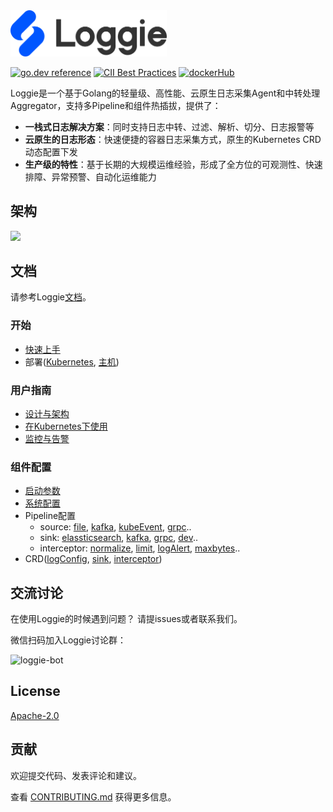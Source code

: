 
<img src="https://github.com/loggie-io/loggie/blob/main/logo/loggie.svg" width="250">

[![go.dev reference](https://img.shields.io/badge/go.dev-reference-007d9c?logo=go&logoColor=white)](https://loggie-io.github.io/docs/)
[![CII Best Practices](https://bestpractices.coreinfrastructure.org/projects/569/badge)](https://bestpractices.coreinfrastructure.org/projects/569)
[![dockerHub](https://img.shields.io/badge/dockerHub-loggieio%2Floggie-9cf)](https://hub.docker.com/r/loggieio/loggie/)

Loggie是一个基于Golang的轻量级、高性能、云原生日志采集Agent和中转处理Aggregator，支持多Pipeline和组件热插拔，提供了：

- **一栈式日志解决方案**：同时支持日志中转、过滤、解析、切分、日志报警等
- **云原生的日志形态**：快速便捷的容器日志采集方式，原生的Kubernetes CRD动态配置下发
- **生产级的特性**：基于长期的大规模运维经验，形成了全方位的可观测性、快速排障、异常预警、自动化运维能力

## 架构

![](https://loggie-io.github.io/docs/getting-started/imgs/loggie-arch.png)


## 文档
请参考Loggie[文档](https://loggie-io.github.io/docs/)。

### 开始

- [快速上手](https://loggie-io.github.io/docs/getting-started/quick-start/quick-start/)
- 部署([Kubernetes](https://loggie-io.github.io/docs/getting-started/install/kubernetes/), [主机](https://loggie-io.github.io/docs/getting-started/install/node/))

### 用户指南

- [设计与架构](https://loggie-io.github.io/docs/user-guide/architecture/core-arch/)
- [在Kubernetes下使用](https://loggie-io.github.io/docs/user-guide/use-in-kubernetes/general-usage/)
- [监控与告警](https://loggie-io.github.io/docs/user-guide/monitor/loggie-monitor/)

### 组件配置

- [启动参数](https://loggie-io.github.io/docs/reference/global/args/)
- [系统配置](https://loggie-io.github.io/docs/reference/global/system/)
- Pipeline配置
  - source: [file](https://loggie-io.github.io/docs/reference/pipelines/source/file/), [kafka](https://loggie-io.github.io/docs/reference/pipelines/source/kafka/), [kubeEvent](https://loggie-io.github.io/docs/reference/pipelines/source/kubeEvent/), [grpc](https://loggie-io.github.io/docs/reference/pipelines/source/grpc/)..
  - sink: [elassticsearch](https://loggie-io.github.io/docs/reference/pipelines/sink/elasticsearch/), [kafka](https://loggie-io.github.io/docs/reference/pipelines/sink/kafka/), [grpc](https://loggie-io.github.io/docs/reference/pipelines/sink/grpc/), [dev](https://loggie-io.github.io/docs/reference/pipelines/sink/dev/)..
  - interceptor: [normalize](https://loggie-io.github.io/docs/reference/pipelines/interceptor/normalize/), [limit](https://loggie-io.github.io/docs/reference/pipelines/interceptor/limit/), [logAlert](https://loggie-io.github.io/docs/reference/pipelines/interceptor/logalert/), [maxbytes](https://loggie-io.github.io/docs/reference/pipelines/interceptor/maxbytes/)..
- CRD([logConfig](https://loggie-io.github.io/docs/reference/discovery/kubernetes/logconfig/), [sink](https://loggie-io.github.io/docs/reference/discovery/kubernetes/sink/), [interceptor](https://loggie-io.github.io/docs/reference/discovery/kubernetes/interceptors/))

## 交流讨论
在使用Loggie的时候遇到问题？ 请提issues或者联系我们。

微信扫码加入Loggie讨论群：

![loggie-bot](https://loggie-io.github.io/docs/getting-started/imgs/loggie-bot.png)

## License

[Apache-2.0](https://choosealicense.com/licenses/apache-2.0/)

## 贡献

欢迎提交代码、发表评论和建议。

查看 [CONTRIBUTING.md](CONTRIBUTING.md) 获得更多信息。
